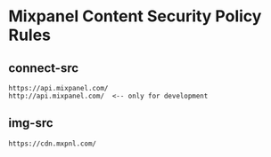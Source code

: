 # Mixpanel Content Security Policy Rules

## connect-src
```
https://api.mixpanel.com/
http://api.mixpanel.com/  <-- only for development
```

## img-src
```
https://cdn.mxpnl.com/
```

